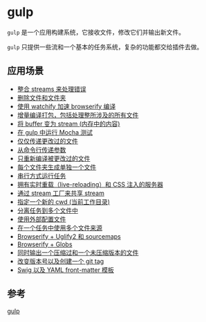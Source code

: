 <author-info date="1638322527040"></author-info>

# gulp

`gulp` 是一个应用构建系统，它接收文件，修改它们并输出新文件。

`gulp` 只提供一些流和一个基本的任务系统，复杂的功能都交给插件去做。

## 应用场景

- [整合 streams 来处理错误](https://v3.gulpjs.com.cn/docs/recipes/combining-streams-to-handle-errors/)
- [删除文件和文件夹](https://v3.gulpjs.com.cn/docs/recipes/delete-files-folder/)
- [使用 watchify 加速 browserify 编译](https://v3.gulpjs.com.cn/docs/recipes/fast-browserify-builds-with-watchify/)
- [增量编译打包，包括处理整所涉及的所有文件](https://v3.gulpjs.com.cn/docs/recipes/incremental-builds-with-concatenate/)
- [将 buffer 变为 stream (内存中的内容)](https://v3.gulpjs.com.cn/docs/recipes/make-stream-from-buffer/)
- [在 gulp 中运行 Mocha 测试](https://v3.gulpjs.com.cn/docs/recipes/mocha-test-runner-with-gulp/)
- [仅仅传递更改过的文件](https://v3.gulpjs.com.cn/docs/recipes/only-pass-through-changed-files/)
- [从命令行传递参数](https://v3.gulpjs.com.cn/docs/recipes/pass-arguments-from-cli/)
- [只重新编译被更改过的文件](https://v3.gulpjs.com.cn/docs/recipes/rebuild-only-files-that-change/)
- [每个文件夹生成单独一个文件](https://v3.gulpjs.com.cn/docs/recipes/running-task-steps-per-folder/)
- [串行方式运行任务](https://v3.gulpjs.com.cn/docs/recipes/running-tasks-in-series/)
- [拥有实时重载（live-reloading）和 CSS 注入的服务器](https://v3.gulpjs.com.cn/docs/recipes/server-with-livereload-and-css-injection/)
- [通过 stream 工厂来共享 stream](https://v3.gulpjs.com.cn/docs/recipes/sharing-streams-with-stream-factories/)
- [指定一个新的 cwd (当前工作目录)](https://v3.gulpjs.com.cn/docs/recipes/specifying-a-cwd/)
- [分离任务到多个文件中](https://v3.gulpjs.com.cn/docs/recipes/split-tasks-across-multiple-files/)
- [使用外部配置文件](https://v3.gulpjs.com.cn/docs/recipes/using-external-config-file/)
- [在一个任务中使用多个文件来源](https://v3.gulpjs.com.cn/docs/recipes/using-multiple-sources-in-one-task/)
- [Browserify + Uglify2 和 sourcemaps](https://v3.gulpjs.com.cn/docs/recipes/browserify-uglify-sourcemap/)
- [Browserify + Globs](https://v3.gulpjs.com.cn/docs/recipes/browserify-with-globs/)
- [同时输出一个压缩过和一个未压缩版本的文件](https://v3.gulpjs.com.cn/docs/recipes/minified-and-non-minified/)
- [改变版本号以及创建一个 git tag](https://v3.gulpjs.com.cn/docs/recipes/bump-version-and-create-git-tag/)
- [Swig 以及 YAML front-matter 模板](https://v3.gulpjs.com.cn/docs/recipes/templating-with-swig-and-yaml-front-matter/)

## 参考

[gulp](http://slides.com/contra/gulp)